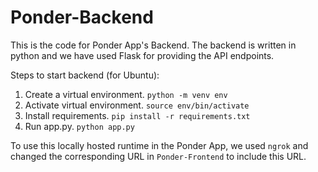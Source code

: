 # Ponder-Backend
This is the code for Ponder App's Backend.
The backend is written in python and we have used Flask for providing the API endpoints.

Steps to start backend (for Ubuntu):

1. Create a virtual environment.
      `python -m venv env`
2. Activate virtual environment.
      `source env/bin/activate`
3. Install requirements.
      `pip install -r requirements.txt`
4. Run app.py.
      `python app.py`

To use this locally hosted runtime in the Ponder App, we used `ngrok` and changed the corresponding URL in `Ponder-Frontend` to include this URL.
